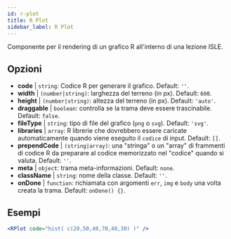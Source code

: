 ```yaml
---
id: r-plot
title: R Plot
sidebar_label: R Plot
---
```


Componente per il rendering di un grafico R all'interno di una lezione ISLE.

## Opzioni

* __code__ | `string`: Codice R per generare il grafico. Default: `''`.
* __width__ | `(number|string)`: larghezza del terreno (in px). Default: `600`.
* __height__ | `(number|string)`: altezza del terreno (in px). Default: `'auto'`.
* __draggable__ | `boolean`: controlla se la trama deve essere trascinabile. Default: `false`.
* __fileType__ | `string`: tipo di file del grafico (`png` o `svg`). Default: `'svg'`.
* __libraries__ | `array`: R librerie che dovrebbero essere caricate automaticamente quando viene eseguito il `codice` di input. Default: `[]`.
* __prependCode__ | `(string|array)`: una "stringa" o un "array" di frammenti di codice R da preparare al codice memorizzato nel "codice" quando si valuta. Default: `''`.
* __meta__ | `object`: trama meta-informazioni. Default: `none`.
* __className__ | `string`: nome della classe. Default: `''`.
* __onDone__ | `function`: richiamata con argomenti `err`, `img` e `body` una volta creata la trama. Default: `onDone() {}`.


## Esempi

```jsx live
<RPlot code="hist( c(20,50,40,70,40,30) )" />
```

